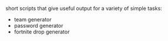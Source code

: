 short scripts that give useful output for a variety of simple tasks:
* team generator
* password generator
* fortnite drop generator
